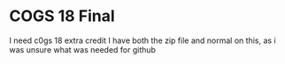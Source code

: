 # COGS 18 Final
I need c0gs 18 extra credit 
I have both the zip file and normal on this, as i was unsure what was needed for github
